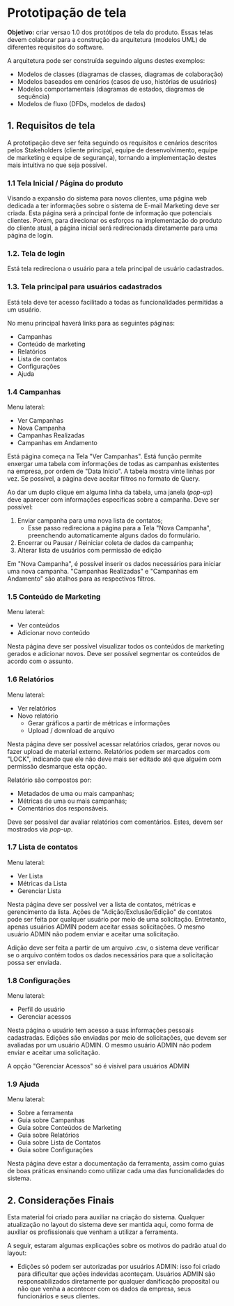 # Prototipação de tela

__Objetivo:__ criar versao 1.0 dos protótipos de tela do produto. Essas telas devem colaborar para a construção da arquitetura (modelos UML) de diferentes requisitos do software.

A arquitetura pode ser construída seguindo alguns destes exemplos:

- Modelos de classes (diagramas de classes, diagramas de colaboração)
- Modelos baseados em cenários (casos de uso, histórias de usuários)
- Modelos comportamentais (diagramas de estados, diagramas de sequência)
- Modelos de fluxo (DFDs, modelos de dados)


## 1. Requisitos de tela

A prototipação deve ser feita seguindo os requisitos e cenários descritos pelos Stakeholders (cliente principal, equipe de desenvolvimento, equipe de marketing e equipe de segurança), tornando a implementação destes mais intuitiva no que seja possível.

### 1.1 Tela Inicial / Página do produto

Visando a expansão do sistema para novos clientes, uma página web dedicada a ter informações sobre o sistema de E-mail Marketing deve ser criada. Esta página será a principal fonte de informação que potenciais clientes. Porém, para direcionar os esforços na implementação do produto do cliente atual, a página inicial será redirecionada diretamente para uma página de login.

### 1.2. Tela de login

Está tela redireciona o usuário para a tela principal de usuário cadastrados.

### 1.3. Tela principal para usuários cadastrados

Está tela deve ter acesso facilitado a todas as funcionalidades permitidas a um usuário.

No menu principal haverá links para as seguintes páginas:
- Campanhas
- Conteúdo de marketing
- Relatórios
- Lista de contatos
- Configurações
- Ajuda

### 1.4 Campanhas

Menu lateral:
* Ver Campanhas
* Nova Campanha
* Campanhas Realizadas
* Campanhas em Andamento

Está página começa na Tela "Ver Campanhas". Está função permite enxergar uma tabela com informações de todas as campanhas existentes na empresa, por ordem de "Data Início". A tabela mostra vinte linhas por vez. Se possível, a página deve aceitar filtros no formato de Query.

Ao dar um duplo clique em alguma linha da tabela, uma janela (_pop-up_) deve aparecer com informações especificas sobre a campanha. Deve ser possível:

1. Enviar campanha para uma nova lista de contatos;
    - Esse passo redireciona a página para a Tela "Nova Campanha", preenchendo automaticamente alguns dados do formulário.
2. Encerrar ou Pausar / Reiniciar coleta de dados da campanha;
3. Alterar lista de usuários com permissão de edição

Em "Nova Campanha", é possível inserir os dados necessários para iniciar uma nova campanha. "Campanhas Realizadas" e "Campanhas em Andamento" são atalhos para as respectivos filtros.

### 1.5 Conteúdo de Marketing

Menu lateral:
* Ver conteúdos
* Adicionar novo conteúdo

Nesta página deve ser possível visualizar todos os conteúdos de marketing gerados e adicionar novos. Deve ser possível segmentar os conteúdos de acordo com o assunto.

### 1.6 Relatórios

Menu lateral:
* Ver relatórios
* Novo relatório
    * Gerar gráficos a partir de métricas e informações
    * Upload / download de arquivo

Nesta página deve ser possível acessar relatórios criados, gerar novos ou fazer upload de material externo. Relatórios podem ser marcados com "LOCK", indicando que ele não deve mais ser editado até que alguém com permissão desmarque esta opção.

Relatório são compostos por:
- Metadados de uma ou mais campanhas;
- Métricas de uma ou mais campanhas;
- Comentários dos responsáveis.

Deve ser possível dar avaliar relatórios com comentários. Estes, devem ser mostrados via _pop-up_.

### 1.7 Lista de contatos

Menu lateral:
- Ver Lista
- Métricas da Lista
- Gerenciar Lista

Nesta página deve ser possível ver a lista de contatos, métricas e gerencimento da lista. Ações de "Adição/Exclusão/Edição" de contatos pode ser feita por qualquer usuário por meio de uma solicitação. Entretanto, apenas usuários ADMIN podem aceitar essas solicitações. O mesmo usuário ADMIN não podem enviar e aceitar uma solicitação.

Adição deve ser feita a partir de um arquivo .csv, o sistema deve verificar se o arquivo contém todos os dados necessários para que a solicitação possa ser enviada.

### 1.8 Configurações

Menu lateral:
- Perfil do usuário
- Gerenciar acessos

Nesta página o usuário tem acesso a suas informações pessoais cadastradas. Edições são enviadas por meio de solicitações, que devem ser avaliadas por um usuário ADMIN. O mesmo usuário ADMIN não podem enviar e aceitar uma solicitação.

A opção "Gerenciar Acessos" só é visível para usuários ADMIN

### 1.9 Ajuda

Menu lateral:
- Sobre a ferramenta
- Guia sobre Campanhas
- Guia sobre Conteúdos de Marketing
- Guia sobre Relatórios
- Guia sobre Lista de Contatos
- Guia sobre Configurações

Nesta página deve estar a documentação da ferramenta, assim como guias de boas práticas ensinando como utilizar cada uma das funcionalidades do sistema.

## 2. Considerações Finais

Esta material foi criado para auxiliar na criação do sistema. Qualquer atualização no layout do sistema deve ser mantida aqui, como forma de auxiliar os profissionais que venham a utilizar a ferramenta.

A seguir, estaram algumas explicações sobre os motivos do padrão atual do layout:

- Edições só podem ser autorizadas por usuários ADMIN: isso foi criado para dificultar que ações indevidas aconteçam. Usuários ADMIN são responsabilizados diretamente por qualquer danificação proposital ou não que venha a acontecer com os dados da empresa, seus funcionários e seus clientes.